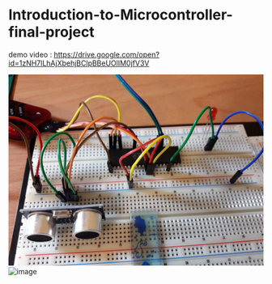 # Introduction-to-Microcontroller-final-project

demo video : https://drive.google.com/open?id=1zNH7lLhAjXbehjBClpBBeUOlIM0jfV3V

![image](https://github.com/BookCatCSIE/Introduction-to-Microcontroller-final-project/blob/master/20191222_071925.jpg)
![image](https://github.com/BookCatCSIE/Introduction-to-Microcontroller-final-project/blob/master/20191222_075350.jpg)
